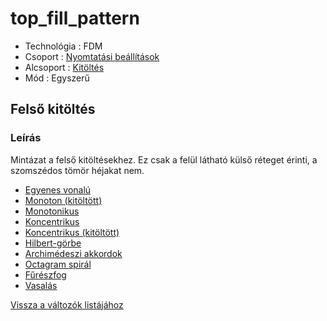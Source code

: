 # top\_fill\_pattern

* Technológia : FDM
* Csoport : [Nyomtatási beállítások](../../konfig/print_settings.md)
* Alcsoport : [Kitöltés](../../beallitasok/print_settings.md#remplissage)
* Mód : Egyszerű

## Felső kitöltés

### Leírás

Mintázat a felső kitöltésekhez. Ez csak a felül látható külső réteget érinti, a szomszédos tömör héjakat nem.

* [Egyenes vonalú](../pattern/pattern_rectilinear.md)
* [Monoton \(kitöltött\)](../pattern/pattern_monotonicgapfill.md)
* [Monotonikus](../pattern/pattern_monotonic.md)
* [Koncentrikus](../pattern/pattern_concentric.md)
* [Koncentrikus \(kitöltött\)](../pattern/pattern_concentricgapfill.md)
* [Hilbert-görbe](../pattern/pattern_hilbertcurve.md)
* [Archimédeszi akkordok](../pattern/pattern_archimedeanchords.md)
* [Octagram spirál](../pattern/pattern_rectiliner.md)
* [Fűrészfog](../pattern/pattern_sawtooth.md)
* [Vasalás](../pattern/pattern_smooth.md)

[Vissza a változók listájához](/)

